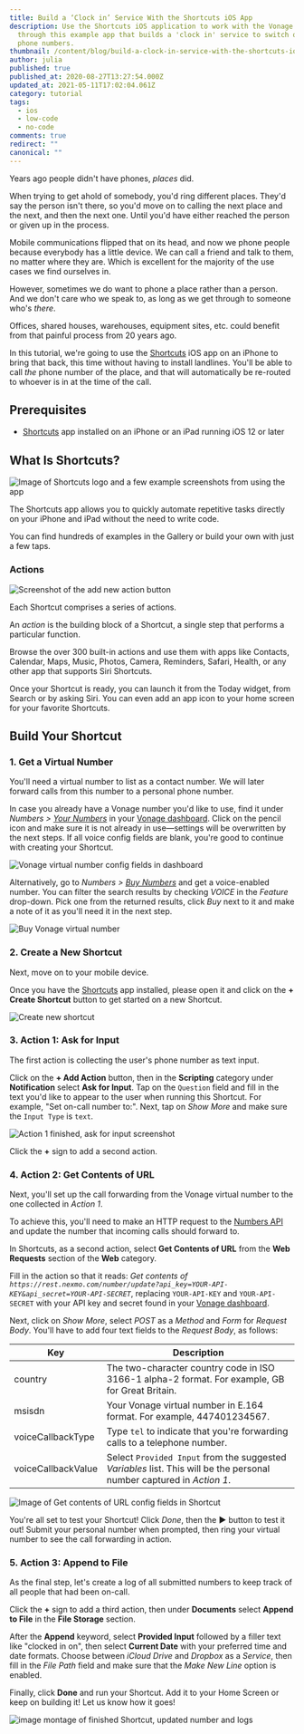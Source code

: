 ```yaml
---
title: Build a ‘Clock in’ Service With the Shortcuts iOS App
description: Use the Shortcuts iOS application to work with the Vonage APIs
  through this example app that builds a 'clock in' service to switch on call
  phone numbers.
thumbnail: /content/blog/build-a-clock-in-service-with-the-shortcuts-ios-app/Blog_Clock-in_Shortcut-IOS_1200x600.png
author: julia
published: true
published_at: 2020-08-27T13:27:54.000Z
updated_at: 2021-05-11T17:02:04.061Z
category: tutorial
tags:
  - ios
  - low-code
  - no-code
comments: true
redirect: ""
canonical: ""
---
```

Years ago people didn't have phones, *places* did.

When trying to get ahold of somebody, you'd ring different places. They'd say the person isn't there, so you'd move on to calling the next place and the next, and then the next one. Until you'd have either reached the person or given up in the process.

Mobile communications flipped that on its head, and now we phone people because everybody has a little device. We can call a friend and talk to them, no matter where they are. Which is excellent for the majority of the use cases we find ourselves in.

However, sometimes we do want to phone a place rather than a person. And we don't care who we speak to, as long as we get through to someone who's *there*.  

Offices, shared houses, warehouses, equipment sites, etc. could benefit from that painful process from 20 years ago.

In this tutorial, we're going to use the [Shortcuts](https://apps.apple.com/us/app/shortcuts/id915249334) iOS app on an iPhone to bring that back, this time without having to install landlines. You'll be able to call *the* phone number of the place, and that will automatically be re-routed to whoever is in at the time of the call.

## Prerequisites

* [Shortcuts](https://apps.apple.com/us/app/shortcuts/id915249334) app installed on an iPhone or an iPad running iOS 12 or later

<sign-up></sign-up>

## What Is Shortcuts?

![Image of Shortcuts logo and a few example screenshots from using the app](/content/blog/build-a-‘clock-in’-service-with-the-shortcuts-ios-app/shortcuts-appstore.png)

The Shortcuts app allows you to quickly automate repetitive tasks directly on your iPhone and iPad without the need to write code.

You can find hundreds of examples in the Gallery or build your own with just a few taps. 

### Actions

![Screenshot of the add new action button](/content/blog/build-a-‘clock-in’-service-with-the-shortcuts-ios-app/add-new-shortcut-action.png)

Each Shortcut comprises a series of actions.

An *action* is the building block of a Shortcut, a single step that performs a particular function.

Browse the over 300 built-in actions and use them with apps like Contacts, Calendar, Maps, Music, Photos, Camera, Reminders, Safari, Health, or any other app that supports Siri Shortcuts. 

Once your Shortcut is ready, you can launch it from the Today widget, from Search or by asking Siri. You can even add an app icon to your home screen for your favorite Shortcuts.  

## Build Your Shortcut

### 1. Get a Virtual Number

You'll need a virtual number to list as a contact number. We will later forward calls from this number to a personal phone number.  

In case you already have a Vonage number you'd like to use, find it under *Numbers >* *[Your Numbers](https://dashboard.nexmo.com/your-numbers)* in your [Vonage dashboard](https://dashboard.nexmo.com/your-numbers). Click on the pencil icon and make sure it is not already in use—settings will be overwritten by the next steps. If all voice config fields are blank, you're good to continue with creating your Shortcut.

![Vonage virtual number config fields in dashboard](/content/blog/build-a-‘clock-in’-service-with-the-shortcuts-ios-app/number-config-dashboard.png)

Alternatively, go to *Numbers >* *[Buy Numbers](https://dashboard.nexmo.com/buy-numbers)* and get a voice-enabled number. You can filter the search results by checking *VOICE* in the *Feature* drop-down. Pick one from the returned results, click *Buy* next to it and make a note of it as you'll need it in the next step. 

![Buy Vonage virtual number](/content/blog/build-a-‘clock-in’-service-with-the-shortcuts-ios-app/buy-number.png)

### 2. Create a New Shortcut

Next, move on to your mobile device.

Once you have the [Shortcuts](https://apps.apple.com/us/app/shortcuts/id915249334) app installed, please open it and click on the **+ Create Shortcut** button to get started on a new Shortcut.

![Create new shortcut](/content/blog/build-a-‘clock-in’-service-with-the-shortcuts-ios-app/create-new-shortcut.png)

### 3. Action 1: Ask for Input

The first action is collecting the user's phone number as text input.

Click on the **+ Add Action** button, then in the **Scripting** category under **Notification** select **Ask for Input**. Tap on the `Question` field and fill in the text you'd like to appear to the user when running this Shortcut. For example, "Set on-call number to:". Next, tap on *Show More* and make sure the `Input Type` is `text`.

![Action 1 finished, ask for input screenshot](/content/blog/build-a-‘clock-in’-service-with-the-shortcuts-ios-app/ask-for-input.png)

Click the **+** sign to add a second action.

### 4. Action 2: Get Contents of URL

Next, you'll set up the call forwarding from the Vonage virtual number to the one collected in *Action 1*.

To achieve this, you'll need to make an HTTP request to the [Numbers API](https://developer.nexmo.com/api/numbers?theme=dark) and update the number that incoming calls should forward to.

In Shortcuts, as a second action, select **Get Contents of URL** from the **Web Requests** section of the **Web** category.

Fill in the action so that it reads: 
*Get contents of `https://rest.nexmo.com/number/update?api_key=YOUR-API-KEY&api_secret=YOUR-API-SECRET`*, replacing `YOUR-API-KEY` and `YOUR-API-SECRET` with your API key and secret found in your [Vonage dashboard](https://dashboard.nexmo.com/).

Next, click on *Show More*, select *POST* as a *Method* and *Form* for *Request Body*. You'll have to add four text fields to the *Request Body*, as follows:

| Key                | Description                                                                                                           |
| ------------------ | --------------------------------------------------------------------------------------------------------------------- |
| country            | The two-character country code in ISO 3166-1 alpha-2 format. For example, GB for Great Britain.                       |
| msisdn             | Your Vonage virtual number in E.164 format. For example, 447401234567.                                                |
| voiceCallbackType  | Type `tel` to indicate that you're forwarding calls to a telephone number.                                            |
| voiceCallbackValue | Select `Provided Input` from the suggested *Variables* list. This will be the personal number captured in *Action 1*. |



![Image of Get contents of URL config fields in Shortcut](/content/blog/build-a-‘clock-in’-service-with-the-shortcuts-ios-app/update-vonage-number.png)

 You're all set to test your Shortcut! Click *Done*, then the **▶** button to test it out! Submit your personal number when prompted, then ring your virtual number to see the call forwarding in action.

### 5. Action 3: Append to File

As the final step, let's create a log of all submitted numbers to keep track of all people that had been on-call.

Click the **+** sign to add a third action, then under **Documents** select **Append to File** in the **File Storage** section.  

After the **Append** keyword, select **Provided Input** followed by a filler text like "clocked in on", then select **Current Date** with your preferred time and date formats. Choose between *iCloud Drive* and *Dropbox* as a *Service*, then fill in the *File Path* field and make sure that the *Make New Line* option is enabled.

Finally, click **Done** and run your Shortcut. Add it to your Home Screen or keep on building it! Let us know how it goes!

![image montage of finished Shortcut, updated number and logs](/content/blog/build-a-‘clock-in’-service-with-the-shortcuts-ios-app/final-run-shortcuts.png)

<style>
img.aligncenter {
  border-width: 0px !important;
}
</style>